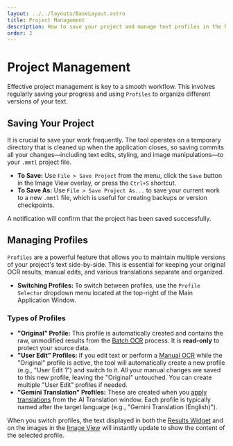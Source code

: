 ```yaml
---
layout: ../../layouts/BaseLayout.astro
title: Project Management
description: How to save your project and manage text profiles in the Manhwa OCR Tool.
order: 2
---
```


# Project Management

Effective project management is key to a smooth workflow. This involves regularly saving your progress and using `Profiles` to organize different versions of your text.

## Saving Your Project

It is crucial to save your work frequently. The tool operates on a temporary directory that is cleaned up when the application closes, so saving commits all your changes—including text edits, styling, and image manipulations—to your `.mmtl` project file.

*   **To Save:** Use `File > Save Project` from the menu, click the `Save` button in the Image View overlay, or press the `Ctrl+S` shortcut.
*   **To Save As:** Use `File > Save Project As...` to save your current work to a new `.mmtl` file, which is useful for creating backups or version checkpoints.

A notification will confirm that the project has been saved successfully.

## Managing Profiles

`Profiles` are a powerful feature that allows you to maintain multiple versions of your project's text side-by-side. This is essential for keeping your original OCR results, manual edits, and various translations separate and organized.

*   **Switching Profiles:** To switch between profiles, use the `Profile Selector` dropdown menu located at the top-right of the Main Application Window.

### Types of Profiles

*   **"Original" Profile:** This profile is automatically created and contains the raw, unmodified results from the [Batch OCR](/user-manual/ocr-processing/#1-batch-ocr) process. It is **read-only** to protect your source data.
*   **"User Edit" Profiles:** If you edit text or perform a [Manual OCR](/user-manual/ocr-processing/#2-manual-ocr) while the "Original" profile is active, the tool will automatically create a new profile (e.g., "User Edit 1") and switch to it. All your manual changes are saved to this new profile, leaving the "Original" untouched. You can create multiple "User Edit" profiles if needed.
*   **"Gemini Translation" Profiles:** These are created when you [apply translations](/user-manual/ai-translation/#4-applying-translations-to-your-project) from the AI Translation window. Each profile is typically named after the target language (e.g., "Gemini Translation (English)").

When you switch profiles, the text displayed in both the [Results Widget](/user-manual/text-editing/) and on the images in the [Image View](/user-manual/index/#left-panel-image-view) will instantly update to show the content of the selected profile.